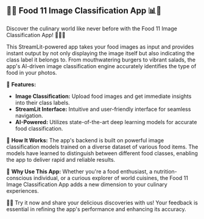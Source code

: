 

## 🍔📸 Food 11 Image Classification App 📊🥗

Discover the culinary world like never before with the Food 11 Image Classification App! 🚀🍕🌮

This StreamLit-powered app takes your food images as input and provides instant output by not only displaying the image itself but also indicating the class label it belongs to. From mouthwatering burgers to vibrant salads, the app's AI-driven image classification engine accurately identifies the type of food in your photos.

🔹 **Features:**
- **Image Classification:** Upload food images and get immediate insights into their class labels.
- **StreamLit Interface:** Intuitive and user-friendly interface for seamless navigation.
- **AI-Powered:** Utilizes state-of-the-art deep learning models for accurate food classification.

🔹 **How It Works:**
The app's backend is built on powerful image classification models trained on a diverse dataset of various food items. The models have learned to distinguish between different food classes, enabling the app to deliver rapid and reliable results.

🔹 **Why Use This App:**
Whether you're a food enthusiast, a nutrition-conscious individual, or a curious explorer of world cuisines, the Food 11 Image Classification App adds a new dimension to your culinary experiences.

📸🍴 Try it now and share your delicious discoveries with us! Your feedback is essential in refining the app's performance and enhancing its accuracy.

